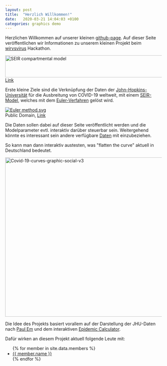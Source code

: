 ```yaml
---
layout: post
title:  "Herzlich Willkommen!"
date:   2020-03-21 14:04:03 +0100
categories: graphics demo 
---
```


Herzlichen Willkommen auf unserer kleinen
[github-page](https://pages.github.com/).
Auf dieser Seite veröffentlichen wir 
Informationen zu unserem kleinen
Projekt beim [wirvsvirus](https://wirvsvirushackathon.org/) Hackathon.

<p><a href="https://commons.wikimedia.org/wiki/File:SEIR.PNG#/media/File:SEIR.PNG"><img src="https://upload.wikimedia.org/wikipedia/commons/3/3d/SEIR.PNG" alt="SEIR compartmental model" width="640" height="71"></a><a href="https://commons.wikimedia.org/w/index.php?curid=12885405">Link</a></p>

Erste kleine Ziele sind die Verknüpfung der
Daten der [John-Hopkins-Universität](https://github.com/CSSEGISandData/COVID-19)
für die Ausbreitung von COVID-19 weltweit, mit einem
[SEIR-Model](https://en.wikipedia.org/wiki/Compartmental_models_in_epidemiology#The_SEIR_model),
welches mit dem [Euler-Verfahren](https://de.wikipedia.org/wiki/Explizites_Euler-Verfahren) gelöst
wird. 
<p>
<a href="https://commons.wikimedia.org/wiki/File:Euler_method.svg#/media/File:Euler_method.svg">
<img src="https://upload.wikimedia.org/wikipedia/commons/thumb/1/10/Euler_method.svg/307px-Euler_method.svg.png" alt="Euler method.svg">
</a>
<br>Public Domain, 
<a href="https://commons.wikimedia.org/w/index.php?curid=2143753">Link</a>
</p>

Die Daten sollen dabei auf dieser
Seite veröffentlicht werden und die Modelparameter
evtl. interaktiv darüber steuerbar sein. Weitergehend
könnte es interessant sein andere verfügbare [Daten](https://docs.google.com/spreadsheets/d/13la9BFcPUeZKnx6amfwogzmhcNxtF_ouBiV6aOpDHFM/edit#gid=0)
mit einzubeziehen. 

So kann man dann interaktiv austesten, was "flatten the curve"
aktuell in Deutschland bedeutet.

<a title="Siouxsie Wiles and Toby Morris / CC BY-SA (https://creativecommons.org/licenses/by-sa/4.0)"
    href="https://commons.wikimedia.org/wiki/File:Covid-19-curves-graphic-social-v3.gif">
    <img width="512"
    alt="Covid-19-curves-graphic-social-v3"
    src="https://upload.wikimedia.org/wikipedia/commons/thumb/c/c5/Covid-19-curves-graphic-social-v3.gif/512px-Covid-19-curves-graphic-social-v3.gif">
</a>

Die Idee des Projekts basiert vorallem auf der Darstellung der 
JHU-Daten nach [Paul Em](https://paul-em.github.io/covid-19-curves/)
und dem interaktiven [Epidemic Calculator](https://gabgoh.github.io/COVID/index.html).

Dafür wirken an diesem Projekt aktuell folgende Leute mit:

<ul>
{% for member in site.data.members %}
  <li>
    <a href="https://github.com/{{ member.github }}">
      {{ member.name }}
    </a>
  </li>
{% endfor %}
</ul>

